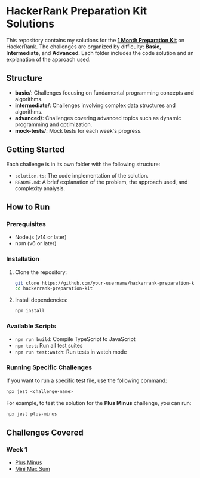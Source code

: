 # HackerRank Preparation Kit Solutions

This repository contains my solutions for the **[1 Month Preparation Kit](https://www.hackerrank.com/domains/tutorials/10-days-of-javascript)** on HackerRank. The challenges are organized by difficulty: **Basic**, **Intermediate**, and **Advanced**. Each folder includes the code solution and an explanation of the approach used.

## Structure

- **basic/**: Challenges focusing on fundamental programming concepts and algorithms.
- **intermediate/**: Challenges involving complex data structures and algorithms.
- **advanced/**: Challenges covering advanced topics such as dynamic programming and optimization.
- **mock-tests/**: Mock tests for each week's progress.

## Getting Started

Each challenge is in its own folder with the following structure:

- `solution.ts`: The code implementation of the solution.
- `README.md`: A brief explanation of the problem, the approach used, and complexity analysis.

## How to Run

### Prerequisites

- Node.js (v14 or later)
- npm (v6 or later)

### Installation

1. Clone the repository:

   ```bash
   git clone https://github.com/your-username/hackerrank-preparation-kit.git
   cd hackerrank-preparation-kit
   ```

2. Install dependencies:

   ```bash
   npm install
   ```

### Available Scripts

- `npm run build`: Compile TypeScript to JavaScript
- `npm test`: Run all test suites
- `npm run test:watch`: Run tests in watch mode

### Running Specific Challenges

If you want to run a specific test file, use the following command:

```bash
npx jest <challenge-name>
```

For example, to test the solution for the **Plus Minus** challenge, you can run:

```bash
npx jest plus-minus
```

## Challenges Covered

### Week 1

- [Plus Minus](src/basic/plus-minus/)
- [Mini Max Sum](src/basic/mini-max-sum/)
